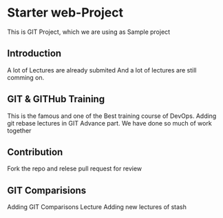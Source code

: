 # Starter web-Project
This is GIT Project, which we are using as Sample project 

## Introduction
A lot of Lectures are already submited
And a lot of lectures are still comming on.

## GIT & GITHub Training
This is the famous and one of the Best training course of DevOps.
Adding git rebase lectures in GIT Advance part. We have done so much of work together

## Contribution
Fork the repo and relese pull request for review

## GIT Comparisions 
Adding GIT Comparisons Lecture
Adding new lectures of stash